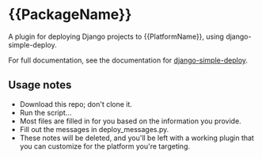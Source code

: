 # {{PackageName}}

A plugin for deploying Django projects to {{PlatformName}}, using django-simple-deploy.

For full documentation, see the documentation for [django-simple-deploy](https://django-simple-deploy.readthedocs.io/en/latest/).

Usage notes
---

- Download this repo; don't clone it.
- Run the script...
- Most files are filled in for you based on the information you provide.
- Fill out the messages in deploy_messages.py.
- These notes will be deleted, and you'll be left with a working plugin that you can customize for the platform you're targeting.